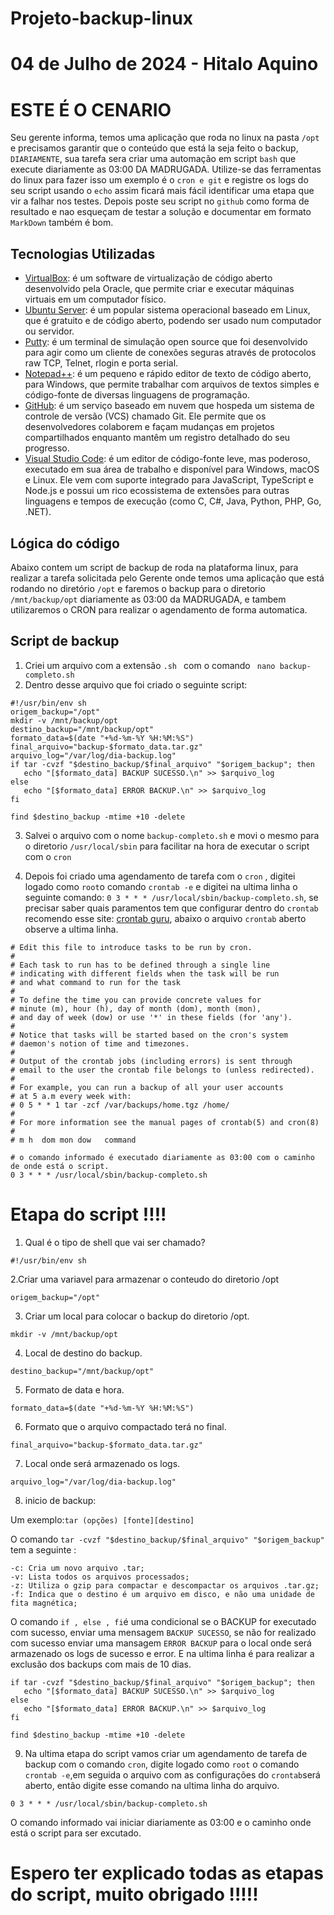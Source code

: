 # Projeto-backup-linux
# 04 de Julho de 2024 - Hitalo Aquino
# ESTE É O CENARIO

Seu gerente informa, temos uma aplicação que roda no linux na pasta ```/opt ```e precisamos garantir que o conteúdo que está la seja feito o backup, ```DIARIAMENTE```,
sua tarefa sera criar uma automação em script ```bash``` que execute diariamente as 03:00 DA MADRUGADA. Utilize-se das ferramentas do linux para fazer isso 
um exemplo é o ```cron e git``` e registre os logs do seu script usando o ```echo``` assim ficará mais fácil identificar uma etapa que vir a falhar nos testes.
Depois poste seu script no ```github``` como forma de resultado e nao esqueçam de testar a solução e documentar em formato ```MarkDown``` também é bom.

## Tecnologias Utilizadas

- [VirtualBox](https://www.virtualbox.org/): é um software de virtualização de código aberto desenvolvido pela Oracle, que permite criar e executar máquinas virtuais em um computador físico.
- [Ubuntu Server](https://ubuntu.com/download/server/): é um popular sistema operacional baseado em Linux, que é gratuito e de código aberto, podendo ser usado num computador ou servidor.
- [Putty](https://www.putty.org/): é um terminal de simulação open source que foi desenvolvido para agir como um cliente de conexões seguras através de protocolos raw TCP, Telnet, rlogin e porta serial. 
- [Notepad++](https://notepad-plus-plus.org/downloads/): é um pequeno e rápido editor de texto de código aberto, para Windows, que permite trabalhar com arquivos de textos simples e código-fonte de diversas linguagens de programação.
- [GitHub](https://github.com/): é um serviço baseado em nuvem que hospeda um sistema de controle de versão (VCS) chamado Git. Ele permite que os desenvolvedores colaborem e façam mudanças em projetos compartilhados enquanto mantêm um registro detalhado do seu progresso.
- [Visual Studio Code](https://code.visualstudio.com/): é um editor de código-fonte leve, mas poderoso, executado em sua área de trabalho e disponível para Windows, macOS e Linux. Ele vem com suporte integrado para JavaScript, TypeScript e Node.js e possui um rico ecossistema de extensões para outras linguagens e tempos de execução (como C, C#, Java, Python, PHP, Go, .NET).


## Lógica do código

Abaixo contem um script de backup de roda na plataforma linux, para realizar a tarefa solicitada pelo Gerente onde temos uma aplicação que está rodando no diretório ```/opt``` e faremos o backup para o diretorio ```/mnt/backup/opt``` diariamente as 03:00 da MADRUGADA, 
e tambem utilizaremos o CRON para realizar o agendamento de forma automatica.

## Script de backup


1. Criei um arquivo com a extensão ```.sh ``` com o comando ``` nano backup-completo.sh```
2. Dentro desse arquivo que foi criado o seguinte script:

```
#!/usr/bin/env sh
origem_backup="/opt"
mkdir -v /mnt/backup/opt
destino_backup="/mnt/backup/opt"
formato_data=$(date "+%d-%m-%Y %H:%M:%S")
final_arquivo="backup-$formato_data.tar.gz"
arquivo_log="/var/log/dia-backup.log"
if tar -cvzf "$destino_backup/$final_arquivo" "$origem_backup"; then
   echo "[$formato_data] BACKUP SUCESSO.\n" >> $arquivo_log
else
   echo "[$formato_data] ERROR BACKUP.\n" >> $arquivo_log
fi

find $destino_backup -mtime +10 -delete
```
3. Salvei o arquivo com o nome ```backup-completo.sh``` e movi o mesmo para o diretorio ```/usr/local/sbin``` para facilitar na hora de executar o script com o ```cron```

4. Depois foi criado uma agendamento de tarefa com o ```cron``` , digitei logado como ```root```o comando ```crontab -e``` e digitei na ultima linha o seguinte comando: ```0 3 * * * /usr/local/sbin/backup-completo.sh```, se precisar saber quais paramentos tem que configurar dentro do ```crontab``` recomendo esse site: [crontab guru](https://crontab.guru/), abaixo o arquivo ```crontab``` aberto observe a ultima linha. 

```
# Edit this file to introduce tasks to be run by cron.
# 
# Each task to run has to be defined through a single line
# indicating with different fields when the task will be run
# and what command to run for the task
# 
# To define the time you can provide concrete values for
# minute (m), hour (h), day of month (dom), month (mon),
# and day of week (dow) or use '*' in these fields (for 'any').
# 
# Notice that tasks will be started based on the cron's system
# daemon's notion of time and timezones.
# 
# Output of the crontab jobs (including errors) is sent through
# email to the user the crontab file belongs to (unless redirected).
# 
# For example, you can run a backup of all your user accounts
# at 5 a.m every week with:
# 0 5 * * 1 tar -zcf /var/backups/home.tgz /home/
# 
# For more information see the manual pages of crontab(5) and cron(8)
# 
# m h  dom mon dow   command

# o comando informado é executado diariamente as 03:00 com o caminho de onde está o script.
0 3 * * * /usr/local/sbin/backup-completo.sh
```

# Etapa do script !!!!

1. Qual é o tipo de shell que vai ser chamado?
```
#!/usr/bin/env sh
```
2.Criar uma variavel para armazenar o conteudo do diretorio /opt
```
origem_backup="/opt"
```
3. Criar um local para colocar o backup do diretorio /opt.
```
mkdir -v /mnt/backup/opt
```
4. Local de destino do backup.
```
destino_backup="/mnt/backup/opt"
```
5. Formato de data e hora.
```
formato_data=$(date "+%d-%m-%Y %H:%M:%S")
```
6. Formato que o arquivo compactado terá no final.
```
final_arquivo="backup-$formato_data.tar.gz"
```
7. Local onde será armazenado os logs.
```
arquivo_log="/var/log/dia-backup.log"
```

8. inicio de backup:

Um exemplo:```tar (opções) [fonte][destino]```

O comando ```tar -cvzf "$destino_backup/$final_arquivo" "$origem_backup" ``` tem a seguinte :
```
-c: Cria um novo arquivo .tar;
-v: Lista todos os arquivos processados;
-z: Utiliza o gzip para compactar e descompactar os arquivos .tar.gz;
-f: Indica que o destino é um arquivo em disco, e não uma unidade de fita magnética;
```
O comando ```if , else , fi```é uma condicional se o BACKUP for executado com sucesso, enviar uma mensagem ```BACKUP SUCESSO```, se não for realizado com sucesso enviar uma mansagem ```ERROR BACKUP``` para o local onde será armazenado os logs de sucesso e error. E na ultima linha é para realizar a exclusão dos backups com mais de 10 dias.
```
if tar -cvzf "$destino_backup/$final_arquivo" "$origem_backup"; then
   echo "[$formato_data] BACKUP SUCESSO.\n" >> $arquivo_log
else
   echo "[$formato_data] ERROR BACKUP.\n" >> $arquivo_log
fi

find $destino_backup -mtime +10 -delete
```
9. Na ultima etapa do script vamos criar um agendamento de tarefa de backup com o comando  ```cron```, digite logado como ```root``` o comando ```crontab -e```,em seguida o arquivo com as configurações do ```crontab```será aberto, então digite esse comando na ultima linha do arquivo.
```
0 3 * * * /usr/local/sbin/backup-completo.sh
``` 
O comando informado vai iniciar diariamente as 03:00 e o caminho onde está o script para ser excutado. 

# Espero ter explicado todas as etapas do script, muito obrigado !!!!!